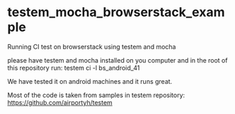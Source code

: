 testem_mocha_browserstack_example
=================================

Running CI test on browserstack using testem and mocha

please have testem and mocha installed on you computer and in the root of this repository run:
testem ci -l bs_android_41

We have tested it on android machines and it runs great.

Most of the code is taken from samples in testem repository: https://github.com/airportyh/testem
